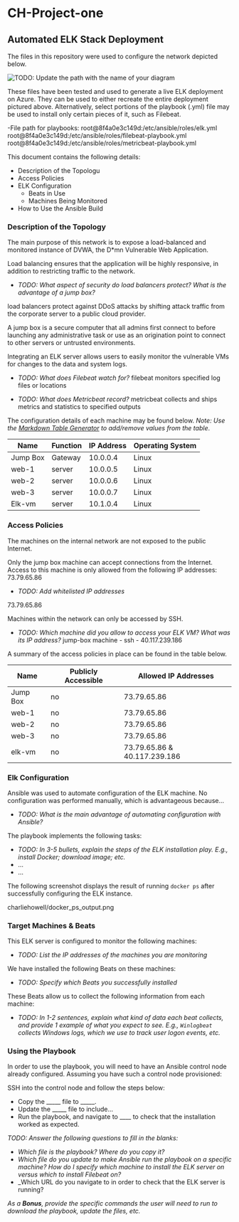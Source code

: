 # CH-Project-one

## Automated ELK Stack Deployment

The files in this repository were used to configure the network depicted below.

![TODO: Update the path with the name of your diagram](Images/diagram_filename.png)

These files have been tested and used to generate a live ELK deployment on Azure. They can be used to either recreate the entire deployment pictured above. Alternatively, select portions of the playbook (.yml) file may be used to install only certain pieces of it, such as Filebeat.

  -File path for playbooks: 
  root@8f4a0e3c149d:/etc/ansible/roles/elk.yml
  root@8f4a0e3c149d:/etc/ansible/roles/filebeat-playbook.yml
  root@8f4a0e3c149d:/etc/ansible/roles/metricbeat-playbook.yml

This document contains the following details:
- Description of the Topologu
- Access Policies
- ELK Configuration
  - Beats in Use
  - Machines Being Monitored
- How to Use the Ansible Build


### Description of the Topology

The main purpose of this network is to expose a load-balanced and monitored instance of DVWA, the D*mn Vulnerable Web Application.

Load balancing ensures that the application will be highly responsive, in addition to restricting traffic to the network.
- _TODO: What aspect of security do load balancers protect? What is the advantage of a jump box?_

load balancers protect against DDoS attacks by shifting attack traffic from the corporate server to a public cloud provider. 

A jump box is a secure computer that all admins first connect to before launching any administrative task or use as an origination point to connect to other servers or untrusted environments.

Integrating an ELK server allows users to easily monitor the vulnerable VMs for changes to the data and system logs.
- _TODO: What does Filebeat watch for?_
filebeat monitors specified log files or locations 

- _TODO: What does Metricbeat record?_
metricbeat collects and ships metrics and statistics to specified outputs

The configuration details of each machine may be found below.
_Note: Use the [Markdown Table Generator](http://www.tablesgenerator.com/markdown_tables) to add/remove values from the table_.

| Name     | Function | IP Address | Operating System |
|----------|----------|------------|------------------|
| Jump Box | Gateway  | 10.0.0.4   | Linux            |
| web-1    | server   | 10.0.0.5   | Linux            |
| web-2    | server   | 10.0.0.6   | Linux            |
| web-3    | server   | 10.0.0.7   | Linux            |
| Elk-vm   | server   | 10.1.0.4   | Linux            |
### Access Policies

The machines on the internal network are not exposed to the public Internet. 

Only the jump box machine can accept connections from the Internet. Access to this machine is only allowed from the following IP addresses: 73.79.65.86
- _TODO: Add whitelisted IP addresses_

73.79.65.86

Machines within the network can only be accessed by SSH.
- _TODO: Which machine did you allow to access your ELK VM? What was its IP address?_
jump-box machine - ssh - 40.117.239.186


A summary of the access policies in place can be found in the table below.

| Name     | Publicly Accessible | Allowed IP Addresses         |
|----------|---------------------|------------------------------|
| Jump Box | no                  |  73.79.65.86                 |
| web-1    | no                  |   73.79.65.86                |
| web-2    | no                  |  73.79.65.86                 |
| web-3    | no                  | 73.79.65.86                  |
| elk-vm   | no                  | 73.79.65.86 & 40.117.239.186 |

### Elk Configuration

Ansible was used to automate configuration of the ELK machine. No configuration was performed manually, which is advantageous because...
- _TODO: What is the main advantage of automating configuration with Ansible?_

The playbook implements the following tasks:
- _TODO: In 3-5 bullets, explain the steps of the ELK installation play. E.g., install Docker; download image; etc._
- ...
- ...

The following screenshot displays the result of running `docker ps` after successfully configuring the ELK instance.

charliehowell/docker_ps_output.png

### Target Machines & Beats
This ELK server is configured to monitor the following machines:
- _TODO: List the IP addresses of the machines you are monitoring_

We have installed the following Beats on these machines:
- _TODO: Specify which Beats you successfully installed_

These Beats allow us to collect the following information from each machine:
- _TODO: In 1-2 sentences, explain what kind of data each beat collects, and provide 1 example of what you expect to see. E.g., `Winlogbeat` collects Windows logs, which we use to track user logon events, etc._

### Using the Playbook
In order to use the playbook, you will need to have an Ansible control node already configured. Assuming you have such a control node provisioned: 

SSH into the control node and follow the steps below:
- Copy the _____ file to _____.
- Update the _____ file to include...
- Run the playbook, and navigate to ____ to check that the installation worked as expected.

_TODO: Answer the following questions to fill in the blanks:_
- _Which file is the playbook? Where do you copy it?_
- _Which file do you update to make Ansible run the playbook on a specific machine? How do I specify which machine to install the ELK server on versus which to install Filebeat on?_
- _Which URL do you navigate to in order to check that the ELK server is running?

_As a **Bonus**, provide the specific commands the user will need to run to download the playbook, update the files, etc._
